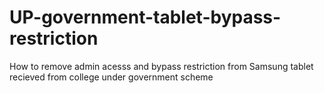 # UP-government-tablet-bypass-restriction
How to remove admin acesss and bypass restriction from Samsung tablet recieved from college under government scheme

